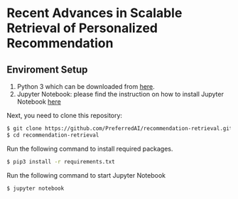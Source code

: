 # Recent Advances in Scalable Retrieval of Personalized Recommendation

## Enviroment Setup

1. Python 3 which can be downloaded from [here](https://www.python.org/downloads/release/python-360/).   
2. Jupyter Notebook: please find the instruction on how to install Jupyter Notebook [here](https://jupyter.org/install)

Next, you need to clone this repository:

```bash
$ git clone https://github.com/PreferredAI/recommendation-retrieval.git
$ cd recommendation-retrieval
```

Run the following command to install required packages.

```bash
$ pip3 install -r requirements.txt
```

Run the following command to start Jupyter Notebook
```
$ jupyter notebook
```


